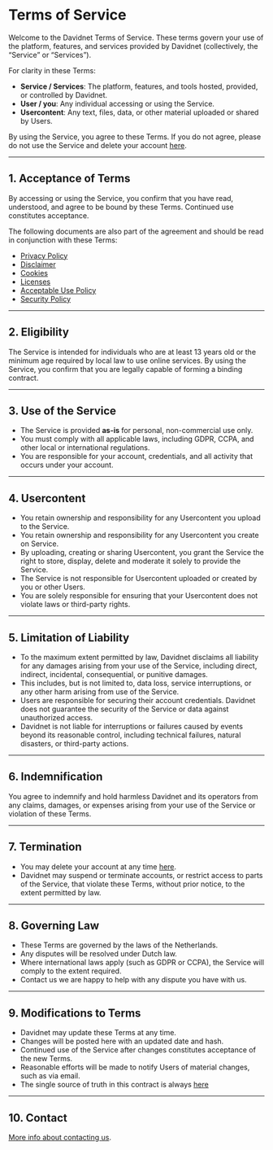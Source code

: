 # Terms of Service

Welcome to the Davidnet Terms of Service. These terms govern your use of the
platform, features, and services provided by Davidnet (collectively, the
“Service” or “Services”).

For clarity in these Terms:

- **Service / Services**: The platform, features, and tools hosted, provided, or
  controlled by Davidnet.
- **User / you**: Any individual accessing or using the Service.
- **Usercontent**: Any text, files, data, or other material uploaded or shared
  by Users.

By using the Service, you agree to these Terms. If you do not agree, please do
not use the Service and delete your account
[here](https://account.davidnet.net/account/settings/data/account).

---

## 1. Acceptance of Terms

By accessing or using the Service, you confirm that you have read, understood,
and agree to be bound by these Terms. Continued use constitutes acceptance.

The following documents are also part of the agreement and should be read in
conjunction with these Terms:

- [Privacy Policy](/legal/privacy_policy)
- [Disclaimer](/legal/disclaimer)
- [Cookies](/legal/cookies)
- [Licenses](/legal/licenses)
- [Acceptable Use Policy](/legal/acceptable_use_policy)
- [Security Policy](/legal/security_policy)

---

## 2. Eligibility

The Service is intended for individuals who are at least 13 years old or the
minimum age required by local law to use online services. By using the Service,
you confirm that you are legally capable of forming a binding contract.

---

## 3. Use of the Service

- The Service is provided **as-is** for personal, non-commercial use only.
- You must comply with all applicable laws, including GDPR, CCPA, and other
  local or international regulations.
- You are responsible for your account, credentials, and all activity that
  occurs under your account.

---

## 4. Usercontent

- You retain ownership and responsibility for any Usercontent you upload to the Service.
- You retain ownership and responsibility for any Usercontent you create on Service.
- By uploading, creating or sharing Usercontent, you grant the Service the right to store, display, delete and moderate it solely to provide the Service.
- The Service is not responsible for Usercontent uploaded or created by you or other Users.
- You are solely responsible for ensuring that your Usercontent does not violate laws or third-party rights.

---

## 5. Limitation of Liability

- To the maximum extent permitted by law, Davidnet disclaims all liability for
  any damages arising from your use of the Service, including direct, indirect,
  incidental, consequential, or punitive damages.
- This includes, but is not limited to, data loss, service interruptions, or any
  other harm arising from use of the Service.
- Users are responsible for securing their account credentials. Davidnet does
  not guarantee the security of the Service or data against unauthorized access.
- Davidnet is not liable for interruptions or failures caused by events beyond
  its reasonable control, including technical failures, natural disasters, or
  third-party actions.

---

## 6. Indemnification

You agree to indemnify and hold harmless Davidnet and its operators from any
claims, damages, or expenses arising from your use of the Service or violation
of these Terms.

---

## 7. Termination

- You may delete your account at any time
  [here](https://account.davidnet.net/account/settings/data/account).
- Davidnet may suspend or terminate accounts, or restrict access to parts of the
  Service, that violate these Terms, without prior notice, to the extent
  permitted by law.

---

## 8. Governing Law

- These Terms are governed by the laws of the Netherlands.
- Any disputes will be resolved under Dutch law.
- Where international laws apply (such as GDPR or CCPA), the Service will comply
  to the extent required.
- Contact us we are happy to help with any dispute you have with us. 

---

## 9. Modifications to Terms

- Davidnet may update these Terms at any time.
- Changes will be posted here with an updated date and hash.
- Continued use of the Service after changes constitutes acceptance of the new
  Terms.
- Reasonable efforts will be made to notify Users of material changes, such as
  via email.
- The single source of truth in this contract is always [here](https://davidnet.net/legal)

---

## 10. Contact

[More info about contacting us](https://davidnet.net/help).
